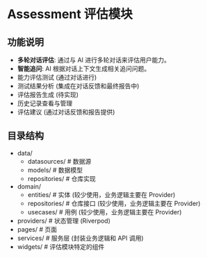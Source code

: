 # Assessment 评估模块

## 功能说明
- **多轮对话评估**: 通过与 AI 进行多轮对话来评估用户能力。
- **智能追问**: AI 根据对话上下文生成相关追问问题。
- 能力评估测试 (通过对话进行)
- 测试结果分析 (集成在对话反馈和最终报告中)
- 评估报告生成 (待实现)
- 历史记录查看与管理
- 评估建议 (通过对话反馈和报告提供)

## 目录结构
- data/
  - datasources/  # 数据源
  - models/       # 数据模型
  - repositories/ # 仓库实现
- domain/
  - entities/     # 实体 (较少使用，业务逻辑主要在 Provider)
  - repositories/ # 仓库接口 (较少使用，业务逻辑主要在 Provider)
  - usecases/     # 用例 (较少使用，业务逻辑主要在 Provider)
- providers/      # 状态管理 (Riverpod)
- pages/        # 页面
- services/     # 服务层 (封装业务逻辑和 API 调用)
- widgets/      # 评估模块特定的组件 